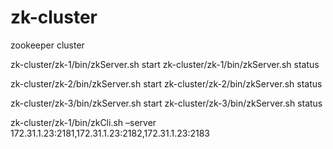 # zk-cluster
zookeeper cluster

zk-cluster/zk-1/bin/zkServer.sh start
zk-cluster/zk-1/bin/zkServer.sh status

zk-cluster/zk-2/bin/zkServer.sh start
zk-cluster/zk-2/bin/zkServer.sh status

zk-cluster/zk-3/bin/zkServer.sh start
zk-cluster/zk-3/bin/zkServer.sh status

zk-cluster/zk-1/bin/zkCli.sh –server 172.31.1.23:2181,172.31.1.23:2182,172.31.1.23:2183 

